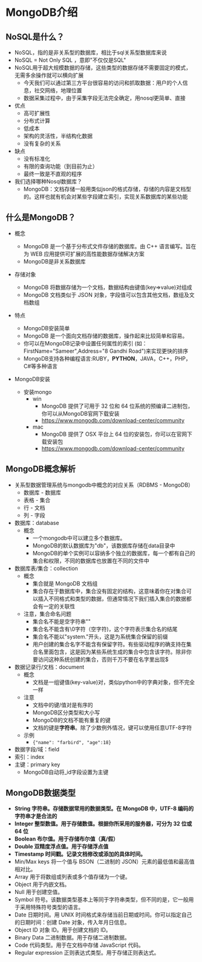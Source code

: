 # MongoDB介绍

## NoSQL是什么？

- NoSQL，指的是非关系型的数据库，相比于sql关系型数据库来说
- NoSQL = Not Only SQL ，意即"不仅仅是SQL"
- NoSQL用于超大规模数据的存储，这些类型的数据存储不需要固定的模式，无需多余操作就可以横向扩展
  - 今天我们可以通过第三方平台很容易的访问和抓取数据：用户的个人信息，社交网络，地理位置
  - 数据采集过程中，由于采集字段无法完全确定，用nosql更简单、直接
- 优点
  - 高可扩展性
  - 分布式计算
  - 低成本
  - 架构的灵活性，半结构化数据
  - 没有复杂的关系
- 缺点
  - 没有标准化
  - 有限的查询功能（到目前为止）
  - 最终一致是不直观的程序
- 我们选择哪种Nosql数据库？
  - MongoDB：文档存储一般用类似json的格式存储，存储的内容是文档型的。这样也就有机会对某些字段建立索引，实现关系数据库的某些功能

## 什么是MongoDB？

- 概念
  - MongoDB 是一个基于分布式文件存储的数据库。由 C++ 语言编写。旨在为 WEB 应用提供可扩展的高性能数据存储解决方案
  - MongoDB是非关系数据库
- 存储对象
  - MongoDB 将数据存储为一个文档，数据结构由键值(key=>value)对组成
  - MongoDB 文档类似于 JSON 对象，字段值可以包含其他文档，数组及文档数组
- 特点
  - MongoDB安装简单
  - MongoDB 是一个面向文档存储的数据库，操作起来比较简单和容易。
  - 你可以在MongoDB记录中设置任何属性的索引 (如：FirstName="Sameer",Address="8 Gandhi Road")来实现更快的排序
  - MongoDB支持各种编程语言:RUBY，**PYTHON**，JAVA，C++，PHP，C#等多种语言

- MongoDB安装

  - 安装mongo
    - win
      - MongoDB 提供了可用于 32 位和 64 位系统的预编译二进制包，你可以从MongoDB官网下载安装
      - https://www.mongodb.com/download-center/community
    - mac
      - MongoDB 提供了 OSX 平台上 64 位的安装包，你可以在官网下载安装包
      - https://www.mongodb.com/download-center/community

## MongoDB概念解析

  - 关系型数据管理系统与mongodb中概念的对应关系（RDBMS - MongoDB）
    - 数据库 - 数据库
    - 表格 - 集合
    - 行 - 文档
    - 列 - 字段
  - 数据库：database
    - 概念
      - 一个mongodb中可以建立多个数据库。
      - MongoDB的默认数据库为"db"，该数据库存储在data目录中
      - MongoDB的单个实例可以容纳多个独立的数据库，每一个都有自己的集合和权限，不同的数据库也放置在不同的文件中
  - 数据库表/集合：collection
    - 概念
      - 集合就是 MongoDB 文档组
      - 集合存在于数据库中，集合没有固定的结构，这意味着你在对集合可以插入不同格式和类型的数据，但通常情况下我们插入集合的数据都会有一定的关联性
    - 注意，集合命名问题
      - 集合名不能是空字符串""
      - 集合名不能含有\0字符（空字符)，这个字符表示集合名的结尾
      - 集合名不能以"system."开头，这是为系统集合保留的前缀
      - 用户创建的集合名字不能含有保留字符。有些驱动程序的确支持在集合名里面包含，这是因为某些系统生成的集合中包含该字符。除非你要访问这种系统创建的集合，否则千万不要在名字里出现$
  - 数据记录行/文档：document
    - 概念
      - 文档是一组键值(key-value)对，类似python中的字典对象，但不完全一样
    - 注意
      - 文档中的键/值对是有序的
      - MongoDB区分类型和大小写
      - MongoDB的文档不能有重复的键
      - 文档的键是**字符串**。除了少数例外情况，键可以使用任意UTF-8字符
    - 示例
      - `{"name": "farbird", "age":18}`
  - 数据字段/域：field
  - 索引：index
  - 主键：primary key
    - MongoDB自动将_id字段设置为主键

## MongoDB数据类型

  - **String 字符串。存储数据常用的数据类型。在 MongoDB 中，UTF-8 编码的字符串才是合法的**
  - **Integer 整型数值。用于存储数值。根据你所采用的服务器，可分为 32 位或 64 位**
  - **Boolean 布尔值。用于存储布尔值（真/假）**
  - **Double 双精度浮点值。用于存储浮点值**
  - **Timestamp 时间戳。记录文档修改或添加的具体时间。**
  - Min/Max keys 将一个值与 BSON（二进制的 JSON）元素的最低值和最高值相对比。
  - Array 用于将数组或列表或多个值存储为一个键。
  - Object 用于内嵌文档。
  - Null 用于创建空值。
  - Symbol 符号。该数据类型基本上等同于字符串类型，但不同的是，它一般用于采用特殊符号类型的语言。
  - Date 日期时间。用 UNIX 时间格式来存储当前日期或时间。你可以指定自己的日期时间：创建 Date 对象，传入年月日信息。
  - Object ID 对象 ID。用于创建文档的 ID。
  - Binary Data 二进制数据。用于存储二进制数据。
  - Code 代码类型。用于在文档中存储 JavaScript 代码。
  - Regular expression 正则表达式类型。用于存储正则表达式。